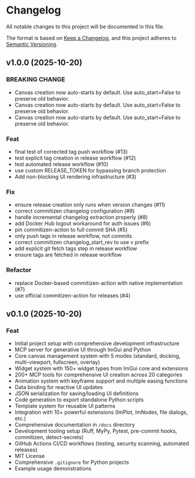# Changelog

All notable changes to this project will be documented in this file.

The format is based on [Keep a Changelog](https://keepachangelog.com/en/1.0.0/),
and this project adheres to [Semantic Versioning](https://semver.org/spec/v2.0.0.html).

## v1.0.0 (2025-10-20)

### BREAKING CHANGE

- Canvas creation now auto-starts by default. Use auto_start=False to preserve old behavior.
- Canvas creation now auto-starts by default. Use auto_start=False to preserve old behavior.
- Canvas creation now auto-starts by default.
Use auto_start=False to preserve old behavior.

### Feat

- final test of corrected tag push workflow (#13)
- test explicit tag creation in release workflow (#12)
- test automated release workflow (#10)
- use custom RELEASE_TOKEN for bypassing branch protection
- Add non-blocking UI rendering infrastructure (#3)

### Fix

- ensure release creation only runs when version changes (#11)
- correct commitizen changelog configuration (#9)
- handle incremental changelog extraction properly (#8)
- add Docker Hub logout workaround for auth issues (#6)
- pin commitizen-action to full commit SHA (#5)
- only push tags in release workflow, not commits
- correct commitizen changelog_start_rev to use v prefix
- add explicit git fetch tags step in release workflow
- ensure tags are fetched in release workflow

### Refactor

- replace Docker-based commitizen-action with native implementation (#7)
- use official commitizen-action for releases (#4)

## v0.1.0 (2025-10-20)

### Feat

- Initial project setup with comprehensive development infrastructure
- MCP server for generative UI through ImGui and Python
- Core canvas management system with 5 modes (standard, docking, multi-viewport, fullscreen, overlay)
- Widget system with 150+ widget types from ImGui core and extensions
- 200+ MCP tools for comprehensive UI creation across 20 categories
- Animation system with keyframe support and multiple easing functions
- Data binding for reactive UI updates
- JSON serialization for saving/loading UI definitions
- Code generation to export standalone Python scripts
- Template system for reusable UI patterns
- Integration with 10+ powerful extensions (ImPlot, ImNodes, file dialogs, etc.)
- Comprehensive documentation in `/docs` directory
- Development tooling setup (Ruff, MyPy, Pytest, pre-commit hooks, commitizen, detect-secrets)
- GitHub Actions CI/CD workflows (testing, security scanning, automated releases)
- MIT License
- Comprehensive `.gitignore` for Python projects
- Example usage demonstrations
